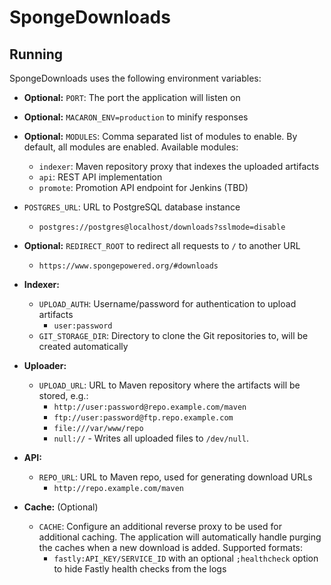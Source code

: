 # SpongeDownloads

## Running
SpongeDownloads uses the following environment variables:

- **Optional:** `PORT`: The port the application will listen on
- **Optional:** `MACARON_ENV=production` to minify responses
- **Optional:** `MODULES`: Comma separated list of modules to enable. By default, all modules are enabled.
  Available modules:

  - `indexer`: Maven repository proxy that indexes the uploaded artifacts
  - `api`: REST API implementation
  - `promote`: Promotion API endpoint for Jenkins (TBD)

- `POSTGRES_URL`: URL to PostgreSQL database instance
  - `postgres://postgres@localhost/downloads?sslmode=disable`

- **Optional:** `REDIRECT_ROOT` to redirect all requests to `/` to another URL
  - `https://www.spongepowered.org/#downloads`

- **Indexer:**
  - `UPLOAD_AUTH`: Username/password for authentication to upload artifacts
    - `user:password`
  - `GIT_STORAGE_DIR`: Directory to clone the Git repositories to, will be created automatically

- **Uploader:**
  - `UPLOAD_URL`: URL to Maven repository where the artifacts will be stored, e.g.:
    - `http://user:password@repo.example.com/maven`
    - `ftp://user:password@ftp.repo.example.com`
    - `file:///var/www/repo`
    - `null://` - Writes all uploaded files to `/dev/null`.

- **API:**
  - `REPO_URL`: URL to Maven repo, used for generating download URLs
    - `http://repo.example.com/maven`

- **Cache:** (Optional)
  - `CACHE`: Configure an additional reverse proxy to be used for additional caching. The application will
    automatically handle purging the caches when a new download is added. Supported formats:
    - `fastly:API_KEY/SERVICE_ID` with an optional `;healthcheck` option to hide Fastly health checks from the logs
